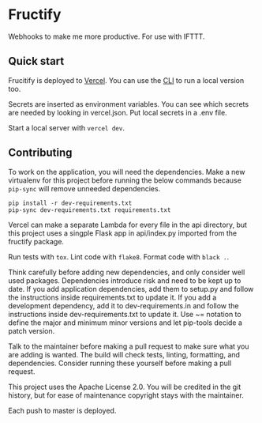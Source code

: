 # Fructify

Webhooks to make me more productive. For use with IFTTT.

## Quick start

Frucitify is deployed to [Vercel][vercel]. You can use the [CLI][cli] to run a
local version too.

Secrets are inserted as environment variables. You can see which secrets are
needed by looking in vercel.json. Put local secrets in a .env file.

Start a local server with `vercel dev`.

[vercel]: https://vercel.com/
[cli]: https://vercel.com/download

## Contributing

To work on the application, you will need the dependencies. Make a new
virtualenv for this project before running the below commands because `pip-sync`
will remove unneeded dependencies.

```
pip install -r dev-requirements.txt
pip-sync dev-requirements.txt requirements.txt
```

Vercel can make a separate Lambda for every file in the api directory, but this
project uses a singple Flask app in api/index.py imported from the fructify
package.

Run tests with `tox`. Lint code with `flake8`. Format code with `black .`.

Think carefully before adding new dependencies, and only consider well used
packages. Dependencies introduce risk and need to be kept up to date. If you add
application dependencies, add them to setup.py and follow the instructions
inside requirements.txt to update it. If you add a development dependency, add
it to dev-requirements.in and follow the instructions inside
dev-requirements.txt to update it. Use ~= notation to define the major and
minimum minor versions and let pip-tools decide a patch version.

Talk to the maintainer before making a pull request to make sure what you are
adding is wanted. The build will check tests, linting, formatting, and
dependencies. Consider running these yourself before making a pull request.

This project uses the Apache License 2.0. You will be credited in the git
history, but for ease of maintenance copyright stays with the maintainer.

Each push to master is deployed.
